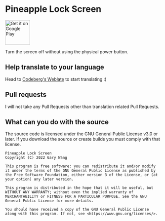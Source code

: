 # Pineapple Lock Screen

[<img src="https://play.google.com/intl/en_us/badges/images/generic/en-play-badge.png"
      alt="Get it on Google Play"
      height="80">](https://play.google.com/store/apps/details?id=net.blumia.pineapple.lockscreen)

Turn the screen off without using the physical power button.

## Help translate to your language

Head to [Codeberg's Weblate](https://translate.codeberg.org/projects/pineapple-lock-screen/) to start translating :)

## Pull requests

I will not take any Pull Requests other than translation related Pull Requests.

## What can you do with the source

The source code is licensed under the GNU General Public License v3.0 or later. If you download the source or create builds you must comply with that license.

```
Pineapple Lock Screen
Copyright (C) 2022 Gary Wang

This program is free software: you can redistribute it and/or modify it under the terms of the GNU General Public License as published by the Free Software Foundation, either version 3 of the License, or (at your option) any later version.

This program is distributed in the hope that it will be useful, but WITHOUT ANY WARRANTY; without even the implied warranty of MERCHANTABILITY or FITNESS FOR A PARTICULAR PURPOSE. See the GNU General Public License for more details.

You should have received a copy of the GNU General Public License along with this program. If not, see <https://www.gnu.org/licenses/>.
```

